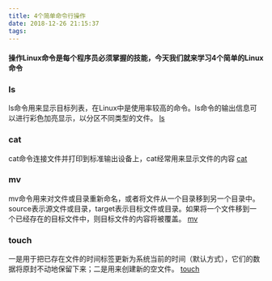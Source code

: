 ```yaml
---
title: 4个简单命令行操作
date: 2018-12-26 21:15:37
tags:
---
```


#### 操作Linux命令是每个程序员必须掌握的技能，今天我们就来学习4个简单的Linux命令 #### 

### ls ####
ls命令用来显示目标列表，在Linux中是使用率较高的命令。ls命令的输出信息可以进行彩色加亮显示，以分区不同类型的文件。
[ls](http://man.linuxde.net/ls)

### cat ###
cat命令连接文件并打印到标准输出设备上，cat经常用来显示文件的内容
[cat](http://man.linuxde.net/cat)

### mv ###
mv命令用来对文件或目录重新命名，或者将文件从一个目录移到另一个目录中。source表示源文件或目录，target表示目标文件或目录。如果将一个文件移到一个已经存在的目标文件中，则目标文件的内容将被覆盖。
[mv](http://man.linuxde.net/mv)

### touch ###
一是用于把已存在文件的时间标签更新为系统当前的时间（默认方式），它们的数据将原封不动地保留下来；二是用来创建新的空文件。
[touch](http://man.linuxde.net/touch)